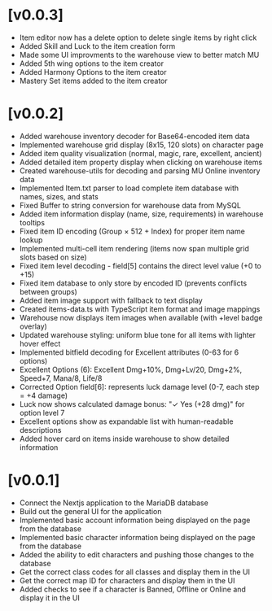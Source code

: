 # [v0.0.3]
- Item editor now has a delete option to delete single items by right click
- Added Skill and Luck to the item creation form
- Made some UI improvments to the warehouse view to better match MU
- Added 5th wing options to the item creator
- Added Harmony Options to the item creator
- Mastery Set items added to the item creator


# [v0.0.2]
- Added warehouse inventory decoder for Base64-encoded item data
- Implemented warehouse grid display (8x15, 120 slots) on character page
- Added item quality visualization (normal, magic, rare, excellent, ancient)
- Added detailed item property display when clicking on warehouse items
- Created warehouse-utils for decoding and parsing MU Online inventory data
- Implemented Item.txt parser to load complete item database with names, sizes, and stats
- Fixed Buffer to string conversion for warehouse data from MySQL
- Added item information display (name, size, requirements) in warehouse tooltips
- Fixed item ID encoding (Group × 512 + Index) for proper item name lookup
- Implemented multi-cell item rendering (items now span multiple grid slots based on size)
- Fixed item level decoding - field[5] contains the direct level value (+0 to +15)
- Fixed item database to only store by encoded ID (prevents conflicts between groups)
- Added item image support with fallback to text display
- Created items-data.ts with TypeScript item format and image mappings
- Warehouse now displays item images when available (with +level badge overlay)
- Updated warehouse styling: uniform blue tone for all items with lighter hover effect
- Implemented bitfield decoding for Excellent attributes (0-63 for 6 options)
- Excellent Options (6): Excellent Dmg+10%, Dmg+Lv/20, Dmg+2%, Speed+7, Mana/8, Life/8
- Corrected Option field[6]: represents luck damage level (0-7, each step = +4 damage)
- Luck now shows calculated damage bonus: "✓ Yes (+28 dmg)" for option level 7
- Excellent options show as expandable list with human-readable descriptions
- Added hover card on items inside warehouse to show detailed information

# [v0.0.1]
- Connect the Nextjs application to the MariaDB database
- Build out the general UI for the application
- Implemented basic account information being displayed on the page from the database
- Implemented basic character information being displayed on the page from the database
- Added the ability to edit characters and pushing those changes to the database
- Get the correct class codes for all classes and display them in the UI
- Get the correct map ID for characters and display them in the UI
- Added checks to see if a character is Banned, Offline or Online and display it in the UI